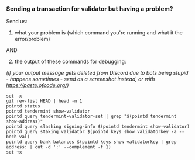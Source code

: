 ### Sending a transaction for validator but having a problem?

Send us:

1) what your problem is (which command you're running and what it the error/problem)

AND

2) the output of these commands for debugging:

_(if your output message gets deleted from Discord due to bots being stupid - happens sometimes - send as a screenshot instead, or with https://paste.ofcode.org/)_

```
set -x
git rev-list HEAD | head -n 1
pointd status
pointd tendermint show-validator
pointd query tendermint-validator-set | grep "$(pointd tendermint show-address)"
pointd query slashing signing-info $(pointd tendermint show-validator)
pointd query staking validator $(pointd keys show validatorkey -a --bech val)
pointd query bank balances $(pointd keys show validatorkey | grep address: | cut -d ':' --complement -f 1)
set +x
```
